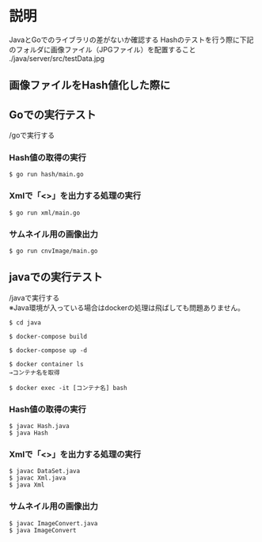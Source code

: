 # 説明
JavaとGoでのライブラリの差がないか確認する
Hashのテストを行う際に下記のフォルダに画像ファイル（JPGファイル）を配置すること
./java/server/src/testData.jpg


## 画像ファイルをHash値化した際に
## Goでの実行テスト
/goで実行する

### Hash値の取得の実行
```
$ go run hash/main.go
```

### Xmlで「<>」を出力する処理の実行
```
$ go run xml/main.go
```

### サムネイル用の画像出力
```
$ go run cnvImage/main.go
```

## javaでの実行テスト
/javaで実行する  
※Java環境が入っている場合はdockerの処理は飛ばしても問題ありません。

```
$ cd java

$ docker-compose build

$ docker-compose up -d

$ docker container ls
→コンテナ名を取得

$ docker exec -it [コンテナ名] bash 

```

### Hash値の取得の実行

```
$ javac Hash.java
$ java Hash
```

### Xmlで「<>」を出力する処理の実行

```
$ javac DataSet.java
$ javac Xml.java
$ java Xml
```


### サムネイル用の画像出力

```
$ javac ImageConvert.java
$ java ImageConvert
```